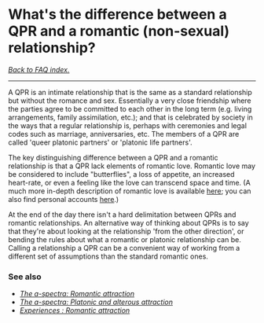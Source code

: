 # What's the difference between a QPR and a romantic (non-sexual) relationship?

[*Back to FAQ index.*](https://github.com/MissTeapot/LGBT-Wikis/blob/main/github_wiki/asexuality/faq.md)

---

A QPR is an intimate relationship that is the same as a standard relationship but without the romance and sex. Essentially a very close friendship where the parties agree to be committed to each other in the long term (e.g. living arrangements, family assimilation, etc.); and that is celebrated by society in the ways that a regular relationship is, perhaps with ceremonies and legal codes such as marriage, anniversaries, etc. The members of a QPR are called 'queer platonic partners' or 'platonic life partners'.

The key distinguishing difference between a QPR and a romantic relationship is that a QPR lack elements of romantic love. Romantic love may be considered to include "butterflies", a loss of appetite, an increased heart-rate, or even a feeling like the love can transcend space and time. (A much more in-depth description of romantic love is available [here](https://github.com/MissTeapot/LGBT-Wikis/blob/main/github_wiki/asexuality/the_spectra.md#wiki_romantic_attraction); you can also find personal accounts [here](https://github.com/MissTeapot/LGBT-Wikis/blob/main/github_wiki/asexuality/experiences.md#wiki_romantic_attraction).)

At the end of the day there isn't a hard delimitation between QPRs and romantic relationships. An alternative way of thinking about QPRs is to say that they're about looking at the relationship 'from the other direction', or bending the rules about what a romantic or platonic relationship can be. Calling a relationship a QPR can be a convenient way of working from a different set of assumptions than the standard romantic ones.

### See also

* [*The a-spectra: Romantic attraction*](https://github.com/MissTeapot/LGBT-Wikis/blob/main/github_wiki/asexuality/the_spectra.md#wiki_romantic_attraction)
* [*The a-spectra: Platonic and alterous attraction*](https://github.com/MissTeapot/LGBT-Wikis/blob/main/github_wiki/asexuality/the_spectra.md#wiki_platonic_and_alterous_attraction)
* [*Experiences : Romantic attraction*](https://github.com/MissTeapot/LGBT-Wikis/blob/main/github_wiki/asexuality/experiences.md#wiki_romantic_attraction)